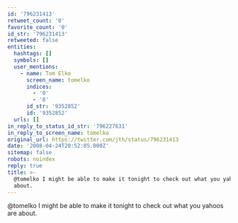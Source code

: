 ```yaml
---
id: '796231413'
retweet_count: '0'
favorite_count: '0'
id_str: '796231413'
retweeted: false
entities:
  hashtags: []
  symbols: []
  user_mentions:
    - name: Tom Elko
      screen_name: tomelko
      indices:
        - '0'
        - '8'
      id_str: '9352852'
      id: '9352852'
  urls: []
in_reply_to_status_id_str: '796227631'
in_reply_to_screen_name: tomelko
original_url: https://twitter.com/jth/status/796231413
date: '2008-04-24T20:52:05.000Z'
sitemap: false
robots: noindex
reply: true
title: >-
  @tomelko I might be able to make it tonight to check out what you yahoos are
  about.
---
```


@tomelko I might be able to make it tonight to check out what you yahoos are about.